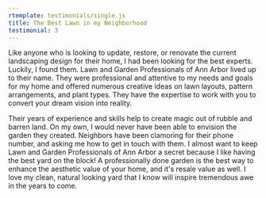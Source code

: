 ```yaml
---
rtemplate: testimonials/single.js
title: The Best Lawn in my Neighborhood
testimonial: 3
---
```


Like anyone who is looking to update, restore, or renovate the current landscaping design for their home, I had been looking for the best experts. Luckily, I found them. Lawn and Garden Professionals of Ann Arbor lived up to their name. They were professional and attentive to my needs and goals for my home and offered numerous creative ideas on lawn layouts, pattern arrangements, and plant types. They have the expertise to work with you to convert your dream vision into reality. 

Their years of experience and skills help to create magic out of rubble and barren land. On my own, I would never have been able to envision the garden they created. Neighbors have been clamoring for their phone number, and asking me how to get in touch with them. I almost want to keep Lawn and Garden Professionals of Ann Arbor a secret because I like having the best yard on the block! A professionally done garden is the best way to enhance the aesthetic value of your home, and it's resale value as well. I love my clean, natural looking yard that I know will inspire tremendous awe in the years to come.